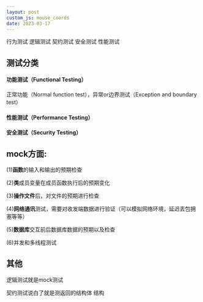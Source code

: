 ```yaml
---
layout: post
custom_js: mouse_coords
date: 2023-03-17
---
```

行为测试 逻辑测试 契约测试 安全测试 性能测试

## 测试分类

#### 功能测试（Functional Testing）

正常功能（Normal function test），异常or边界测试（Exception and boundary test）

#### 性能测试（Performance Testing）

#### 安全测试（Security Testing）



## mock方面:

(1)**函数**的输入和输出的预期检查

(2)**类**成员变量在成员函数执行后的预期变化

(3)**操作文件**后，对文件的预期进行检查

(4)**网络通讯**测试，需要对收发端数据进行验证（可以模拟网络环境，延迟丢包拥塞等等）

(5)**数据库**交互前后数据库数据的预期以及检查

(6)并发和多线程测试



## 其他

逻辑测试就是mock测试

契约测试说白了就是测返回的结构体 结构